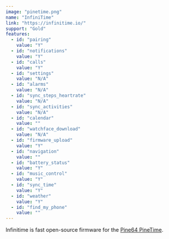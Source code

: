 ```yaml
---
image: "pinetime.png"
name: "InfiniTime"
link: "https://infinitime.io/"
support: "Gold"
features:
  - id: "pairing"
    value: "Y"
  - id: "notifications"
    value: "Y"
  - id: "calls"
    value: "Y"
  - id: "settings"
    value: "N/A"
  - id: "alarms"
    value: "N/A"
  - id: "sync_steps_heartrate"
    value: "N/A"
  - id: "sync_activities"
    value: "N/A"
  - id: "calendar"
    value: ""
  - id: "watchface_download"
    value: "N/A"
  - id: "firmware_upload"
    value: "Y"
  - id: "navigation"
    value: ""
  - id: "battery_status"
    value: "Y"
  - id: "music_control"
    value: "Y"
  - id: "sync_time"
    value: "Y"
  - id: "weather"
    value: "Y"
  - id: "find_my_phone"
    value: ""
---
```


Infinitime is fast open-source firmware for the [Pine64 PineTime](https://pine64.org/devices/pinetime/).